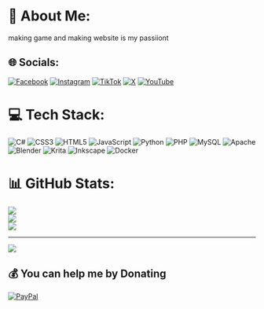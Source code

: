 # 💫 About Me:
 making game and making website is my passiiont


## 🌐 Socials:
[![Facebook](https://img.shields.io/badge/Facebook-%231877F2.svg?logo=Facebook&logoColor=white)](https://facebook.com/nasfadev) [![Instagram](https://img.shields.io/badge/Instagram-%23E4405F.svg?logo=Instagram&logoColor=white)](https://instagram.com/nasfadev) [![TikTok](https://img.shields.io/badge/TikTok-%23000000.svg?logo=TikTok&logoColor=white)](https://tiktok.com/@nasfadev) [![X](https://img.shields.io/badge/X-black.svg?logo=X&logoColor=white)](https://x.com/nasfadev) [![YouTube](https://img.shields.io/badge/YouTube-%23FF0000.svg?logo=YouTube&logoColor=white)](https://youtube.com/@nasfadev) 

# 💻 Tech Stack:
![C#](https://img.shields.io/badge/c%23-%23239120.svg?style=for-the-badge&logo=csharp&logoColor=white) ![CSS3](https://img.shields.io/badge/css3-%231572B6.svg?style=for-the-badge&logo=css3&logoColor=white) ![HTML5](https://img.shields.io/badge/html5-%23E34F26.svg?style=for-the-badge&logo=html5&logoColor=white) ![JavaScript](https://img.shields.io/badge/javascript-%23323330.svg?style=for-the-badge&logo=javascript&logoColor=%23F7DF1E) ![Python](https://img.shields.io/badge/python-3670A0?style=for-the-badge&logo=python&logoColor=ffdd54) ![PHP](https://img.shields.io/badge/php-%23777BB4.svg?style=for-the-badge&logo=php&logoColor=white) ![MySQL](https://img.shields.io/badge/mysql-%2300000f.svg?style=for-the-badge&logo=mysql&logoColor=white) ![Apache](https://img.shields.io/badge/apache-%23D42029.svg?style=for-the-badge&logo=apache&logoColor=white) ![Blender](https://img.shields.io/badge/blender-%23F5792A.svg?style=for-the-badge&logo=blender&logoColor=white) ![Krita](https://img.shields.io/badge/Krita-203759?style=for-the-badge&logo=krita&logoColor=EEF37B) ![Inkscape](https://img.shields.io/badge/Inkscape-e0e0e0?style=for-the-badge&logo=inkscape&logoColor=080A13) ![Docker](https://img.shields.io/badge/docker-%230db7ed.svg?style=for-the-badge&logo=docker&logoColor=white)
# 📊 GitHub Stats:
![](https://github-readme-stats.vercel.app/api?username=nasfadev&theme=default&hide_border=false&include_all_commits=false&count_private=false)<br/>
![](https://github-readme-streak-stats.herokuapp.com/?user=nasfadev&theme=default&hide_border=false)<br/>
![](https://github-readme-stats.vercel.app/api/top-langs/?username=nasfadev&theme=default&hide_border=false&include_all_commits=false&count_private=false&layout=compact)

---
[![](https://visitcount.itsvg.in/api?id=nasfadev&icon=0&color=0)](https://visitcount.itsvg.in)

  ## 💰 You can help me by Donating
  [![PayPal](https://img.shields.io/badge/PayPal-00457C?style=for-the-badge&logo=paypal&logoColor=white)](https://paypal.me/fauziannasrullah@gmail.com) 

  
<!-- Proudly created with GPRM ( https://gprm.itsvg.in ) -->
